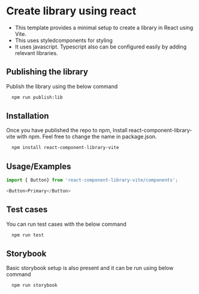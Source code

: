 # Create library using react

- This template provides a minimal setup to create a library in React using Vite.
- This uses styledcomponents for styling
- It uses javascript. Typescript also can be configured easily by adding relevant libraries.

## Publishing the library

Publish the library using the below command
```bash
  npm run publish:lib
```

## Installation

Once you have published the repo to npm, Install react-component-library-vite with npm. Feel free to change the name in package.json.

```bash
  npm install react-component-library-vite
```

## Usage/Examples

```javascript
import { Button} from 'react-component-library-vite/components';

<Button>Primary</Button>
```
## Test cases

You can run test cases with the below command

```bash
  npm run test
```

## Storybook

Basic storybook setup is also present and it can be run using below command

```bash
  npm run storybook
```

